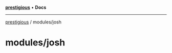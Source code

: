 [**prestigious**](../../README.md) • **Docs**

***

[prestigious](../../README.md) / modules/josh

# modules/josh
